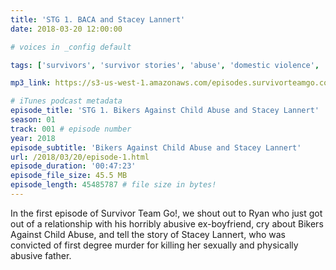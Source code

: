 ```yaml
---
title: 'STG 1. BACA and Stacey Lannert'
date: 2018-03-20 12:00:00

# voices in _config default

tags: ['survivors', 'survivor stories', 'abuse', 'domestic violence', 'sexual abuse', 'child abuse', 'bikers against child abuse', 'stacey lannert'] # max 255 chars

mp3_link: https://s3-us-west-1.amazonaws.com/episodes.survivorteamgo.com/STG+1+BACA+and+Stacey+Lannert.mp3

# iTunes podcast metadata
episode_title: 'STG 1. Bikers Against Child Abuse and Stacey Lannert'
season: 01
track: 001 # episode number
year: 2018
episode_subtitle: 'Bikers Against Child Abuse and Stacey Lannert'
url: /2018/03/20/episode-1.html
episode_duration: '00:47:23'
episode_file_size: 45.5 MB
episode_length: 45485787 # file size in bytes!
---
```


In the first episode of Survivor Team Go!, we shout out to Ryan who just got out of a relationship with his horribly abusive ex-boyfriend, cry about Bikers Against Child Abuse, and tell the story of Stacey Lannert, who was convicted of first degree murder for killing her sexually and physically abusive father.